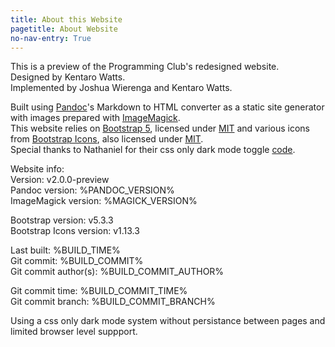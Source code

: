 ```yaml
---
title: About this Website
pagetitle: About Website
no-nav-entry: True
---
```


This is a preview of the Programming Club's redesigned website.  
Designed by Kentaro Watts.  
Implemented by Joshua Wierenga and Kentaro Watts.  

Built using [Pandoc](https://pandoc.org/)'s Markdown to HTML converter as a static site generator with images prepared with [ImageMagick](https://imagemagick.org/).  
This website relies on [Bootstrap 5](https://getbootstrap.com/), licensed under [MIT](https://github.com/twbs/bootstrap/blob/v5.3.3/LICENSE) 
and various icons from [Bootstrap Icons](https://icons.getbootstrap.com/), also licensed under [MIT](https://github.com/twbs/icons/blob/v1.11.3/LICENSE).  
Special thanks to Nathaniel for their css only dark mode toggle [code](https://endtimes.dev/no-javascript-dark-mode-toggle/).

Website info:  
Version: v2.0.0-preview  
Pandoc version: %PANDOC_VERSION%  
ImageMagick version: %MAGICK_VERSION%  
<!-- Move to build.sh so setup.yaml can use the same variable -->
Bootstrap version: v5.3.3  
Bootstrap Icons version: v1.13.3  
<!-- TODO: Parse to local time with js? -->
Last built: %BUILD_TIME%  
Git commit: %BUILD_COMMIT%  
Git commit author(s): %BUILD_COMMIT_AUTHOR%  
<!-- TODO: Parse to local time with js? -->
Git commit time: %BUILD_COMMIT_TIME%  
Git commit branch:  %BUILD_COMMIT_BRANCH%  
<!-- TODO: Uncomment once js dark mode support is back -->
<!-- <span class="js-only" hidden>
Using a js based dark mode system with full persistance between pages and browser level support.
</span> -->
<!-- <noscript> -->
Using a css only dark mode system without persistance between pages and limited browser level suppport.
<!--</noscript> -->
